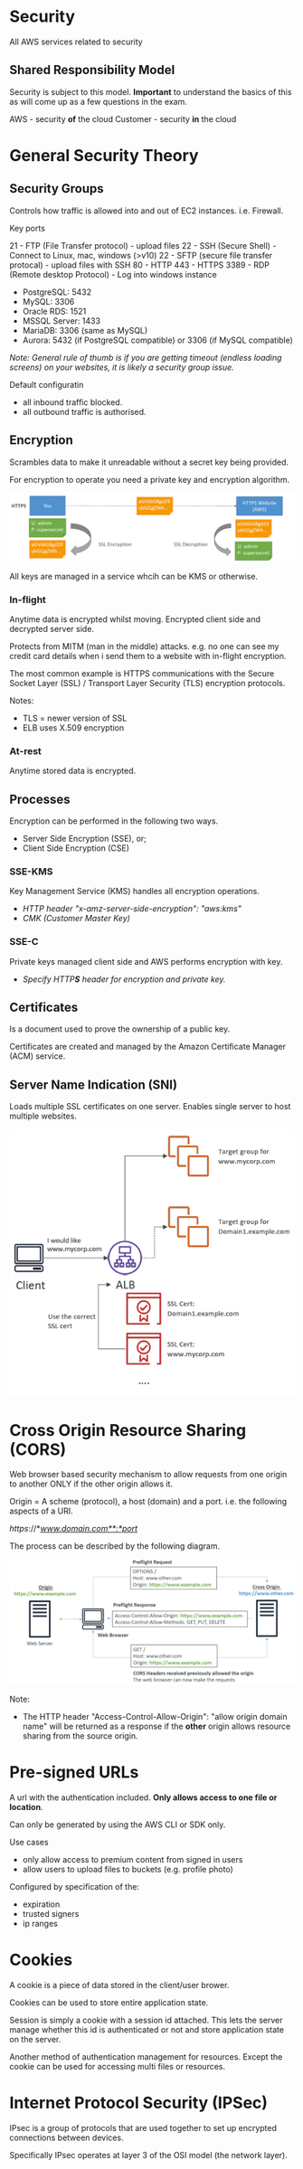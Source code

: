 # Security

All AWS services related to security

## Shared Responsibility Model

Security is subject to this model. **Important** to understand the basics of this as will come up as a few questions in the exam.

AWS         - security **of** the cloud
Customer    - security **in** the cloud

# General Security Theory

## Security Groups

Controls how traffic is allowed into and out of EC2 instances. i.e. Firewall.

Key ports

21 - FTP (File Transfer protocol) - upload files
22 - SSH (Secure Shell) - Connect to Linux, mac, windows (>v10)
22 - SFTP (secure file transfer protocal) - upload files with SSH
80 - HTTP
443 - HTTPS
3389 - RDP (Remote desktop Protocol) - Log into windows instance

- PostgreSQL: 5432
- MySQL: 3306
- Oracle RDS: 1521
- MSSQL Server: 1433
- MariaDB: 3306 (same as MySQL)
- Aurora: 5432 (if PostgreSQL compatible) or 3306 (if MySQL compatible)

*Note: General rule of thumb is if you are getting timeout (endless loading screens) on your websites, it is likely a security group issue.*

Default configuratin
- all inbound traffic blocked.
- all outbound traffic is authorised.

## Encryption

Scrambles data to make it unreadable without a secret key being provided.

For encryption to operate you need a private key and encryption algorithm.

![](./../../img/encryption.png)

All keys are managed in a service whcih can be KMS or otherwise.

### In-flight

Anytime data is encrypted whilst moving. Encrypted client side and decrypted server side.

Protects from MITM (man in the middle) attacks. e.g. no one can see my credit card details when i send them to a website with in-flight encryption.

The most common example is HTTPS communications with the Secure Socket Layer (SSL) / Transport Layer Security (TLS) encryption protocols.

Notes: 
- TLS = newer version of SSL
- ELB uses X.509 encryption

### At-rest

Anytime stored data is encrypted.

## Processes

Encryption can be performed in the following two ways.
- Server Side Encryption (SSE), or;
- Client Side Encryption (CSE)

### SSE-KMS

Key Management Service (KMS) handles all encryption operations.

- *HTTP header "x-amz-server-side-encryption": "aws:kms"*
- *CMK (Customer Master Key)*

### SSE-C

Private keys managed client side and AWS performs encryption with key.

- *Specify HTTP**S** header for encryption and private key.*

## Certificates

Is a document used to prove the ownership of a public key.

Certificates are created and managed by the Amazon Certificate Manager (ACM) service.

## Server Name Indication (SNI)

Loads multiple SSL certificates on one server. Enables single server to host multiple websites.

![](./../../img/sni_structure.png)

# Cross Origin Resource Sharing (CORS)

Web browser based security mechanism to allow requests from one origin to another ONLY if the other origin allows it.

Origin = A scheme (protocol), a host (domain) and a port. i.e. the following aspects of a URI.

*https*://**www.domain.com**:*port*

The process can be described by the following diagram.

![](./../../img/cors_process.png)

Note:
- The HTTP header "Access-Control-Allow-Origin": "allow origin domain name" will be returned as a response if the **other** origin allows resource sharing from the source origin.

# Pre-signed URLs

A url with the authentication included. **Only allows access to one file or location**.

Can only be generated by using the AWS CLI or SDK only.

Use cases
- only allow access to premium content from signed in users
- allow users to upload files to buckets (e.g. profile photo)

Configured by specification of the:
- expiration
- trusted signers
- ip ranges

# Cookies

A cookie is a piece of data stored in the client/user brower.

Cookies can be used to store entire application state.

Session is simply a cookie with a session id attached. This lets the server manage whether this id is authenticated or not and store application state on the server.

Another method of authentication management for resources. Except the cookie can be used for accessing multi files or resources.

# Internet Protocol Security (IPSec)

IPsec is a group of protocols that are used together to set up encrypted connections between devices.

Specifically IPsec operates at layer 3 of the OSI model (the network layer).